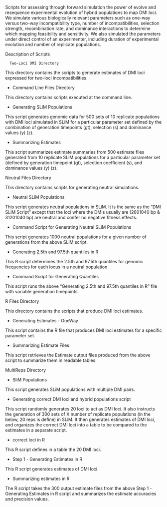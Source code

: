 Scripts for assessing through forward simulation the power of evolve and resequence experimental evolution of hybrid populations to map DMI loci. We simulate various biologically relevant parameters such as one-way versus two-way incompatibility type, number of incompatibilities, selection strength, recombination rate, and dominance interactions to determine which mapping feasibility and sensitivity. We also simulated the parameters under direct control of an experimenter, including duration of experimental evolution and number of replicate populations.

Description of Scripts

      Two-Loci DMI Directory

This directory contains the scripts to generate estimates of DMI loci expressed for two-loci      incompatibilities.

- Command Line Files Directory

This directory contains scripts executed at the command line.

- Generating SLiM Populations

This script generates genomic data for 500 sets of 10 replicate populations with DMI loci simulated in SLiM for a particular parameter set defined by the combination of generation timepoints (gt), selection (s) and dominance values (y) (z).

- Summarizing Estimates

This script summarizes estimate summaries from 500 estimate files generated from 10 replicate SLiM populations for a particular parameter set (defined by generation timepoint (gt), selection coefficient (s), and dominance values (y) (z).

  Neutral Files Directory

This directory contains scripts for generating neutral simulations.

- Neutral SLiM Populations

This script generates neutral populations in SLiM. It is the same as the “DMI SLiM Script” except that the loci where the DMIs usually are (2601040 bp & 31201040 bp) are neutral and confer no negative fitness effects.

- Command Script for Generating Neutral SLiM Populations

This script generates 1000 neutral populations for a given number of generations from the above SLiM script.

- Generating 2.5th and 97.5th quantiles in R

This R script determines the 2.5th and 97.5th quantiles for genomic frequencies for each locus in a neutral population 

- Command Script for Generating Quantiles

This script runs the above “Generating 2.5th and 97.5th quantiles in R” file with variable generation timepoints.

  R Files Directory

This directory contains the scripts that produce DMI loci estimates.

- Generating Estimates - OneWay

This script contains the R file that produces DMI loci estimates for a specific parameter set.

- Summarizing Estimate Files

This script retrieves the Estimate output files produced from the above script to summarize them in readable tables.

  MultiReps Directory

- SliM Populations

This script generates SLiM populations with multiple DMI pairs.

- Generating correct DMI loci and hybrid populations script

This script randomly generates 20 loci to act as DMI loci. It also instructs the generation of 300 sets of X number of replicate populations (in the below, 20 reps is define) in SLiM. It then generates estimates of DMI loci, and organizes the correct DMI loci into a table to be compared to the estimates in a separate script.

- correct loci in R

This R script defines in a table the 20 DMI loci.

- Step 1 - Generating Estimates in R

This R script generates estimates of DMI loci.

- Summarizing estimates in R

The R script takes the 300 output estimate files from the above Step 1 - Generating Estimates in R script and summarizes the estimate accuracies and precision values.
